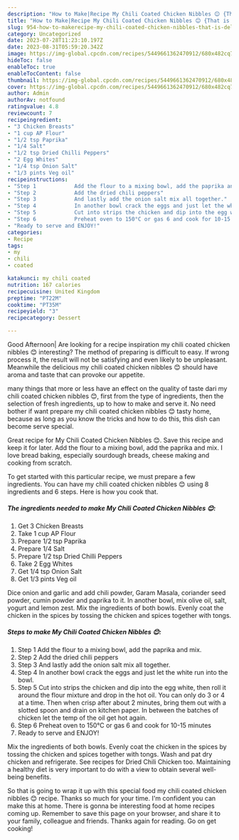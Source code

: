 ```yaml
---
description: "How to Make|Recipe My Chili Coated Chicken Nibbles 😊 {That is Delicious"
title: "How to Make|Recipe My Chili Coated Chicken Nibbles 😊 {That is Delicious"
slug: 954-how-to-makerecipe-my-chili-coated-chicken-nibbles-that-is-delicious
category: Uncategorized
date: 2023-07-28T11:23:10.197Z
date: 2023-08-31T05:59:20.342Z
image: https://img-global.cpcdn.com/recipes/5449661362470912/680x482cq70/my-chili-coated-chicken-nibbles-recipe-main-photo.jpg
hideToc: false
enableToc: true
enableTocContent: false
thumbnail: https://img-global.cpcdn.com/recipes/5449661362470912/680x482cq70/my-chili-coated-chicken-nibbles-recipe-main-photo.jpg
cover: https://img-global.cpcdn.com/recipes/5449661362470912/680x482cq70/my-chili-coated-chicken-nibbles-recipe-main-photo.jpg
author: Admin
authorAv: notfound
ratingvalue: 4.8
reviewcount: 7
recipeingredient:
- "3 Chicken Breasts"
- "1 cup AP Flour"
- "1/2 tsp Paprika"
- "1/4 Salt"
- "1/2 tsp Dried Chilli Peppers"
- "2 Egg Whites"
- "1/4 tsp Onion Salt"
- "1/3 pints Veg oil"
recipeinstructions:
- "Step 1            Add the flour to a mixing bowl, add the paprika and mix."
- "Step 2            Add the dried chili peppers"
- "Step 3            And lastly add the onion salt mix all together."
- "Step 4            In another bowl crack the eggs and just let the white run into the bowl."
- "Step 5            Cut into strips the chicken and dip into the egg white, then roll it around the flour mixture and drop in the hot oil. You can only do 3 or 4 at a time. Then when crisp after about 2 minutes, bring them out with a slotted spoon and drain on kitchen paper. In between the batches of chicken let the temp of the oil get hot again."
- "Step 6            Preheat oven to 150°C or gas 6 and cook for 10-15 minutes"
- "Ready to serve and ENJOY!"
categories:
- Recipe
tags:
- my
- chili
- coated

katakunci: my chili coated 
nutrition: 167 calories
recipecuisine: United Kingdom
preptime: "PT22M"
cooktime: "PT35M"
recipeyield: "3"
recipecategory: Dessert

---
```



Good Afternoon| Are looking for a recipe inspiration my chili coated chicken nibbles 😊 interesting? The method of preparing is difficult to easy. If wrong process it, the result will not be satisfying and even likely to be unpleasant. Meanwhile the delicious my chili coated chicken nibbles 😊 should have aroma and taste that can provoke our appetite.






many things that more or less have an effect on the quality of taste dari my chili coated chicken nibbles 😊, first from the type of ingredients, then the selection of fresh ingredients, up to how to make and serve it. No need bother if want prepare my chili coated chicken nibbles 😊 tasty home, because as long as you know the tricks and how to do this, this dish can become serve  special.


Great recipe for My Chili Coated Chicken Nibbles 😊. Save this recipe and keep it for later. Add the flour to a mixing bowl, add the paprika and mix. I love bread baking, especially sourdough breads, cheese making and cooking from scratch.


To get started with this particular recipe, we must prepare a few ingredients. You can have my chili coated chicken nibbles 😊 using 8 ingredients and 6 steps. Here is how you cook that.

<!--inarticleads1-->

##### The ingredients needed to make My Chili Coated Chicken Nibbles 😊:

1. Get 3 Chicken Breasts
1. Take 1 cup AP Flour
1. Prepare 1/2 tsp Paprika
1. Prepare 1/4 Salt
1. Prepare 1/2 tsp Dried Chilli Peppers
1. Take 2 Egg Whites
1. Get 1/4 tsp Onion Salt
1. Get 1/3 pints Veg oil


Dice onion and garlic and add chili powder, Garam Masala, coriander seed powder, cumin powder and paprika to it. In another bowl, mix olive oil, salt, yogurt and lemon zest. Mix the ingredients of both bowls. Evenly coat the chicken in the spices by tossing the chicken and spices together with tongs. 

<!--inarticleads2-->

##### Steps to make My Chili Coated Chicken Nibbles 😊:

1. Step 1            Add the flour to a mixing bowl, add the paprika and mix.
1. Step 2            Add the dried chili peppers
1. Step 3            And lastly add the onion salt mix all together.
1. Step 4            In another bowl crack the eggs and just let the white run into the bowl.
1. Step 5            Cut into strips the chicken and dip into the egg white, then roll it around the flour mixture and drop in the hot oil. You can only do 3 or 4 at a time. Then when crisp after about 2 minutes, bring them out with a slotted spoon and drain on kitchen paper. In between the batches of chicken let the temp of the oil get hot again.
1. Step 6            Preheat oven to 150°C or gas 6 and cook for 10-15 minutes
1. Ready to serve and ENJOY!

Mix the ingredients of both bowls. Evenly coat the chicken in the spices by tossing the chicken and spices together with tongs. Wash and pat dry chicken and refrigerate. See recipes for Dried Chili Chicken too. Maintaining a healthy diet is very important to do with a view to obtain several well-being benefits. 

So that is going to wrap it up with this special food my chili coated chicken nibbles 😊 recipe. Thanks so much for your time. I'm confident you can make this at home. There is gonna be interesting food at home recipes coming up. Remember to save this page on your browser, and share it to your family, colleague and friends. Thanks again for reading. Go on get cooking!

